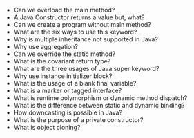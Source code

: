 - Can we overload the main method?
- A Java Constructor returns a value but, what?
- Can we create a program without main method?
- What are the six ways to use this keyword?
- Why is multiple inheritance not supported in Java?
- Why use aggregation?
- Can we override the static method?
- What is the covariant return type?
- What are the three usages of Java super keyword?
- Why use instance initializer block?
- What is the usage of a blank final variable?
- What is a marker or tagged interface?
- What is runtime polymorphism or dynamic method dispatch?
- What is the difference between static and dynamic binding?
- How downcasting is possible in Java?
- What is the purpose of a private constructor?
- What is object cloning?